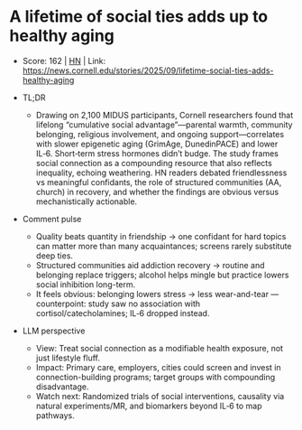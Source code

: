 # A lifetime of social ties adds up to healthy aging

- Score: 162 | [HN](https://news.ycombinator.com/item?id=45393501) | Link: https://news.cornell.edu/stories/2025/09/lifetime-social-ties-adds-healthy-aging

- TL;DR
  - Drawing on 2,100 MIDUS participants, Cornell researchers found that lifelong “cumulative social advantage”—parental warmth, community belonging, religious involvement, and ongoing support—correlates with slower epigenetic aging (GrimAge, DunedinPACE) and lower IL‑6. Short‑term stress hormones didn’t budge. The study frames social connection as a compounding resource that also reflects inequality, echoing weathering. HN readers debated friendlessness vs meaningful confidants, the role of structured communities (AA, church) in recovery, and whether the findings are obvious versus mechanistically actionable.

- Comment pulse
  - Quality beats quantity in friendship → one confidant for hard topics can matter more than many acquaintances; screens rarely substitute deep ties.
  - Structured communities aid addiction recovery → routine and belonging replace triggers; alcohol helps mingle but practice lowers social inhibition long-term.
  - It feels obvious: belonging lowers stress → less wear-and-tear — counterpoint: study saw no association with cortisol/catecholamines; IL‑6 dropped instead.

- LLM perspective
  - View: Treat social connection as a modifiable health exposure, not just lifestyle fluff.
  - Impact: Primary care, employers, cities could screen and invest in connection-building programs; target groups with compounding disadvantage.
  - Watch next: Randomized trials of social interventions, causality via natural experiments/MR, and biomarkers beyond IL‑6 to map pathways.
